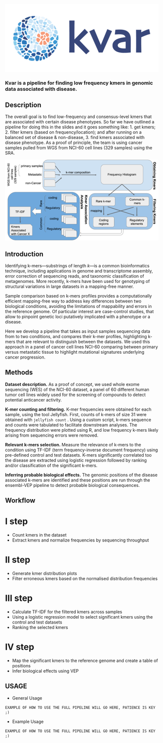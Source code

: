 ![Kvar logo](figures/kvar_logo.png)


### **Kvar** is a pipeline for finding low frequency kmers in genomic data associated with disease. 

## Description

The overall goal is to find low-frequency and consensus-level kmers that are associated with certain disease phenotypes. So far we have outlined a pipeline for doing this in the slides and it goes something like: 1. get kmers; 2. filter kmers (based on frequency/location); and after running on a balanced set of disease & non-disease, 3. find kmers associated with disease phenotype. As a proof of principle, the team is using cancer samples pulled from WGS from NCI-60 cell lines (329 samples) using the SRA.

![Kvar Pipeline](figures/kvar_pipeline.png)

## Introduction

Identifying k-mers—substrings of length _k_—is a common bioinformatics technique, including applications in genome and transcriptome assembly, error correction of sequencing reads, and taxonomic classification of metagenomes. More recently, k-mers have been used for genotyping of structural variations in large datasets in a mapping-free manner. 

Sample comparison based on k-mers profiles provides a computationally efficient mapping-free way to address key differences between two biological conditions, avoiding the limitations of mappability and errors in the reference genome. Of particular interest are case-control studies, that allow to pinpoint genetic loci putatively implicated with a phenotype or a disease.

Here we develop a pipeline that takes as input samples sequencing data from to two conditions, and compares their k-mer profiles, highlighting k-mers that are relevant to distinguish between the datasets. We used this approach in a panel of cancer cell lines NCI-60 comparing between primary versus metastatic tissue to highlight mutational signatures underlying cancer progression.

## Methods

**Dataset description.** As a proof of concept, we used whole exome sequencing (WES) of the NCI-60 dataset, a panel of 60 different human tumor cell lines widely used for the screening of compounds to detect potential anticancer activity.

**K-mer counting and filtering.** K-mer frequencies were obtained for each sample, using the tool Jellyfish. First, counts of k-mers of size 31 were obtained with `jellyfish count` . Using a custom script, k-mers sequence and counts were tabulated to facilitate downstream analyses. The frequency distribution were plotted using R, and low frequency k-mers likely arising from sequencing errors were removed.

**Relevant k-mers selection.** Measure the relevance of k-mers to the condition using TF-IDF (term frequency-inverse document frequency) using pre-defined control and test datasets. K-mers significantly correlated too the disease are extracted using logistic regression followed by ranking and/or classification of the significant k-mers.

**Inferring probable biological effects.** The genomic positions of the disease associated k-mers are identified and these positions are run through the ensembl-VEP pipeline to detect probable biological consequences. 

## Workflow
# I step
- Count kmers in the dataset
- Extract kmers and normalize frequencies by sequencing throughput
# II step
- Generate kmer distribution plots
- Filter erroneous kmers based on the normalised distribution frequencies
# III step
- Calculate TF-IDF for the filtered kmers across samples
- Using a logistic regression model to select significant kmers using the control and test datasets
- Ranking the selected kmers
# IV step
- Map the significant kmers to the reference genome and create a table of positions
- Infer biological effects using VEP

## USAGE

* General Usage
```
EXAMPLE OF HOW TO USE THE FULL PIPELINE WILL GO HERE, PATIENCE IS KEY ;)
```
* Example Usage
```
EXAMPLE OF HOW TO USE THE FULL PIPELINE WILL GO HERE, PATIENCE IS KEY ;)
```

